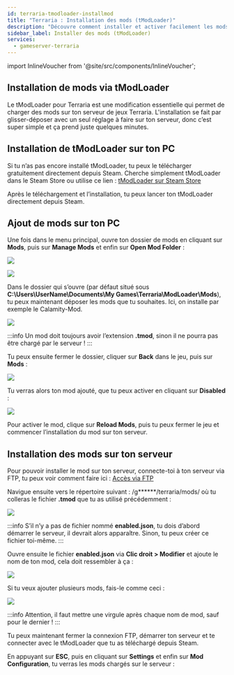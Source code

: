 ```yaml
---
id: terraria-tmodloader-installmod
title: "Terraria : Installation des mods (tModLoader)"
description: "Découvre comment installer et activer facilement les mods tModLoader pour Terraria afin d'améliorer ton expérience de jeu → En savoir plus maintenant"
sidebar_label: Installer des mods (tModLoader)
services:
  - gameserver-terraria
---
```


import InlineVoucher from '@site/src/components/InlineVoucher';

<InlineVoucher />

## Installation de mods via tModLoader

Le tModLoader pour Terraria est une modification essentielle qui permet de charger des mods sur ton serveur de jeux Terraria. L'installation se fait par glisser-déposer avec un seul réglage à faire sur ton serveur, donc c’est super simple et ça prend juste quelques minutes.


## Installation de tModLoader sur ton PC

Si tu n’as pas encore installé tModLoader, tu peux le télécharger gratuitement directement depuis Steam. Cherche simplement tModLoader dans le Steam Store ou utilise ce lien : [tModLoader sur Steam Store](https://store.steampowered.com/app/1281930/tModLoader/)

Après le téléchargement et l’installation, tu peux lancer ton tModLoader directement depuis Steam.

## Ajout de mods sur ton PC

Une fois dans le menu principal, ouvre ton dossier de mods en cliquant sur **Mods**, puis sur **Manage Mods** et enfin sur **Open Mod Folder** :

![](https://screensaver01.zap-hosting.com/index.php/s/KYXqfC3oaFeti3t/preview)

![](https://screensaver01.zap-hosting.com/index.php/s/sPbWCz9KiY6n9dN/preview)

Dans le dossier qui s’ouvre (par défaut situé sous **C:\Users\UserName\Documents\My Games\Terraria\ModLoader\Mods**), tu peux maintenant déposer les mods que tu souhaites.
Ici, on installe par exemple le Calamity-Mod.

![](https://screensaver01.zap-hosting.com/index.php/s/bbXjf6JpMKC6jzq/preview)

:::info
Un mod doit toujours avoir l’extension **.tmod**, sinon il ne pourra pas être chargé par le serveur !
:::

Tu peux ensuite fermer le dossier, cliquer sur **Back** dans le jeu, puis sur **Mods** :

![](https://screensaver01.zap-hosting.com/index.php/s/95y5k6AfobCJJed/preview)

Tu verras alors ton mod ajouté, que tu peux activer en cliquant sur **Disabled** :

![](https://screensaver01.zap-hosting.com/index.php/s/dCbgnKbeWkr2JeY/preview)

Pour activer le mod, clique sur **Reload Mods**, puis tu peux fermer le jeu et commencer l’installation du mod sur ton serveur.


## Installation des mods sur ton serveur

Pour pouvoir installer le mod sur ton serveur, connecte-toi à ton serveur via FTP, tu peux voir comment faire ici : [Accès via FTP](gameserver-ftpaccess.md)

Navigue ensuite vers le répertoire suivant : /g******/terraria/mods/ où tu colleras le fichier **.tmod** que tu as utilisé précédemment :

![](https://screensaver01.zap-hosting.com/index.php/s/7NtFqes4g9JfQLW/preview)

:::info
S’il n’y a pas de fichier nommé **enabled.json**, tu dois d’abord démarrer le serveur, il devrait alors apparaître. Sinon, tu peux créer ce fichier toi-même.
:::

Ouvre ensuite le fichier **enabled.json** via **Clic droit > Modifier** et ajoute le nom de ton mod, cela doit ressembler à ça :

![](https://screensaver01.zap-hosting.com/index.php/s/FECRXyNGsNNwadd/preview)

Si tu veux ajouter plusieurs mods, fais-le comme ceci :

![](https://screensaver01.zap-hosting.com/index.php/s/dtSqazRiH6zBRqD/preview)

:::info
Attention, il faut mettre une virgule après chaque nom de mod, sauf pour le dernier !
:::

Tu peux maintenant fermer la connexion FTP, démarrer ton serveur et te connecter avec le tModLoader que tu as téléchargé depuis Steam.

En appuyant sur **ESC**, puis en cliquant sur **Settings** et enfin sur **Mod Configuration**, tu verras les mods chargés sur le serveur :

<InlineVoucher />